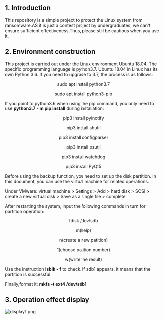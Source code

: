 ## 1. Introduction
   This repository is a simple project to protect the Linux system from ransomware.AS it is just a contest project by undergraduates, we can't ensure sufficient effectiveness.Thus, please still be cautious when you use it.
## 2. Environment construction


This project is carried out under the Linux environment Ubuntu 18.04. The specific programming language is python3.7. Ubuntu 18.04 in Linux has its own Python 3.6. If you need to upgrade to 3.7, the process is as follows:


<p align="center" >
 sudo apt install python3.7
 
 <p align="center" >
 sudo apt install python3-pip


If you point to python3.6 when using the pip command, you only need to use **python3.7 - m pip install** during installation:

<p align="center" >
pip3 install pyinotify

 
 <p align="center" >
pip3 install shutil

 
 <p align="center" >
pip3 install configparser

 
 <p align="center" >
pip3 install psutil

 
 <p align="center" >
pip3 install watchdog

 
 <p align="center" >
pip3 install PyQt5 </p>

Before using the backup function, you need to set up the disk partition. In this document, you can use the virtual machine for related operations.



Under VMware: virtual machine > Settings > Add > hard disk > SCSI > create a new virtual disk > Save as a single file > complete

After restarting the system, input the following commands in turn for partition operation:


<p align="center" >
 fdisk /dev/sdb
 
 <p align="center" >
m(help)
  
 <p align="center" >
n(create a new patition)
 
 <p align="center" >
1(choose patition number)
  
 <p align="center" >
w(write the result) 

</p>



Use the instruction **lsblk - f** to check. If sdb1 appears, it means that the partition is successful.

Finally,format it: **mkfs -t ext4 /dev/sdb1**

## 3. Operation effect display

![display1.png](https://i.loli.net/2020/10/29/RrJqN5gliIvZjG3.png)
